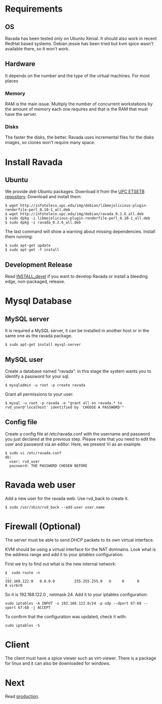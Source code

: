 # Requirements

## OS

Ravada has been tested only on Ubuntu Xenial. It should also work in recent RedHat based
systems. Debian jessie has been tried but kvm spice wasn't available there, so it won't
work.

## Hardware

It depends on the number and the type of the virtual machines. For most places 

### Memory
RAM is
the main issue. Multiply the number of concurrent workstations by the amount of memory
each one requires and that is the RAM that must have the server.

### Disks
The faster the disks, the better. Ravada uses incremental files for the disks images, so
clones won't require many space.


# Install Ravada

## Ubuntu

We provide _deb_ Ubuntu packages. Download it from the [UPC ETSETB repository](http://infoteleco.upc.edu/img/debian/). Download and install them:

    $ wget http://infoteleco.upc.edu/img/debian/libmojolicious-plugin-renderfile-perl_0.10-1_all.deb
    $ wget http://infoteleco.upc.edu/img/debian/ravada_0.2.6_all.deb
    $ sudo dpkg -i libmojolicious-plugin-renderfile-perl_0.10-1_all.deb
    $ sudo dpkg -i ravada_0.2.6_all.deb

The last command will show a warning about missing dependencies. Install them
running:

    $ sudo apt-get update
    $ sudo apt-get -f install

## Development Release

Read [INSTALL\_devel](https://upc.github.io/ravada/documentation/docs/INSTALL_devel.html)  if you want to develop Ravada or install a bleeding
edge, non-packaged, release.

# Mysql Database

## MySQL server

It is required a MySQL server, it can be installed in another host or in the
same one as the ravada package.

    $ sudo apt-get install mysql-server

## MySQL user
Create a database named "ravada". in this stage the system wants you to identify a password for your sql.

    $ mysqladmin -u root -p create ravada

Grant all permissions to your user:

    $ mysql -u root -p ravada -e "grant all on ravada.* to rvd_user@'localhost' identified by 'CHOOSE A PASSWORD'"

## Config file

Create a config file at /etc/ravada.conf with the username and password you just declared
at the previous step. Please note that you need to edit the user and password via an editor. Here, we present Vi as an example.


    $ sudo vi /etc/ravada.conf
    db:
      user: rvd_user
      password: THE PASSWORD CHOSEN BEFORE

# Ravada web user

Add a new user for the ravada web. Use rvd\_back to create it.

    $ sudo /usr/sbin/rvd_back --add-user user.name


# Firewall (Optional)

The server must be able to send _DHCP_ packets to its own virtual interface.

KVM should be using a virtual interface for the NAT domnains. Look what is the address range
and add it to your _iptables_ configuration.

First we try to find out what is the new internal network:

    $  sudo route -n
    ...
    192.168.122.0   0.0.0.0         255.255.255.0   U     0      0        0 virbr0

So it is 192.168.122.0 , netmask 24. Add it to your iptables configuration:

    sudo iptables -A INPUT -s 192.168.122.0/24 -p udp --dport 67:68 --sport 67:68 -j ACCEPT

To confirm that the configuration was updated, check it with:

    sudo iptables -S

# Client

The client must have a spice viewer such as virt-viewer. There is a package for
linux and it can also be downloaded for windows.

# Next

Read [production](https://upc.github.io/ravada/documentation/docs/production.html). 
